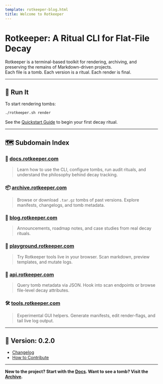 ```yaml
---
template: rotkeeper-blog.html
title: Welcome to Rotkeeper
---
```


# Rotkeeper: A Ritual CLI for Flat‑File Decay

Rotkeeper is a terminal-based toolkit for rendering, archiving, and preserving the remains of Markdown-driven projects.  
Each file is a tomb. Each version is a ritual. Each render is final.

---

## 🧪 Run It

To start rendering tombs:

```bash
./rotkeeper.sh render
```

See the [Quickstart Guide](/docs/quickstart-guide.md) to begin your first decay ritual.

---

## 🗺️ Subdomain Index

### 🧾 [docs.rotkeeper.com](/docs/)
> Learn how to use the CLI, configure tombs, run audit rituals, and understand the philosophy behind decay tracking.

### 📦 [archive.rotkeeper.com](/archive/)
> Browse or download `.tar.gz` tombs of past versions. Explore manifests, changelogs, and tomb metadata.

### 📜 [blog.rotkeeper.com](/blog/)
> Announcements, roadmap notes, and case studies from real decay rituals.

### 🧪 [playground.rotkeeper.com](/playground/)
> Try Rotkeeper tools live in your browser. Scan markdown, preview templates, and mutate logs.

### 📡 [api.rotkeeper.com](/api/)
> Query tomb metadata via JSON. Hook into scan endpoints or browse file-level decay attributes.

### 🛠️ [tools.rotkeeper.com](/tools/)
> Experimental GUI helpers. Generate manifests, edit render-flags, and tail live log output.

---

## 🔖 Version: 0.2.0

- [Changelog](/changelog/)
- [How to Contribute](/contributing/)

---

**New to the project? Start with the [Docs](/docs/). Want to see a tomb? Visit the [Archive](/archive/).**

<!--
Sora prompt: "A decayed tombstone interface for Rotkeeper.com—ghostly monospaced text drifting across a glitching terminal window, rusted metal accents, and flickering OpenMoji icons."
-->
